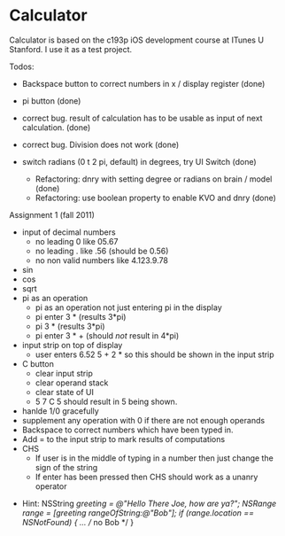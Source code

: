 Calculator
==========

Calculator is based on the c193p iOS development course at ITunes U Stanford. I use it as a test project. 

Todos:
+ Backspace button to correct numbers in x / display register (done)
+ pi button (done)

+ correct bug. result of calculation has to be usable as input of next calculation. (done)
+ correct bug. Division does not work (done)
+ switch radians (0 t 2 pi, default) in degrees, try UI Switch (done)
  + Refactoring: dnry with setting degree or radians on brain / model (done)
  + Refactoring: use boolean property to enable KVO and dnry (done)
  
Assignment 1 (fall 2011)
+ input of decimal numbers
  + no leading 0 like 05.67
  + no leading . like .56 (should be 0.56)
  + no non valid numbers like 4.123.9.78
+ sin
+ cos
+ sqrt
+ pi as an operation 
  + pi as an operation not just entering pi in the display
  + pi enter 3 * (results 3*pi)
  + pi 3 * (results 3*pi)
  + pi enter 3 * + (should _not_ result in 4*pi)
+ input strip on top of display
  + user enters 6.52 5 + 2 * so this should be shown in the input strip
+ C button
  + clear input strip
  + clear operand stack
  + clear state of UI
  + 5 7 C 5 should result in 5 being shown.
+ hanlde 1/0 gracefully
+ supplement any operation with 0 if there are not enough operands
+ Backspace to correct numbers which have been typed in.
+ Add = to the input strip to mark results of computations
+ CHS
  + If user is in the middle of typing in a number then just change the sign of the string
  + If enter has been pressed then CHS should work as a unanry operator
* Hint: NSString *greeting = @"Hello There Joe, how are ya?";
       NSRange range = [greeting rangeOfString:@"Bob"];
       if (range.location == NSNotFound) { ... /* no Bob */ }
       

